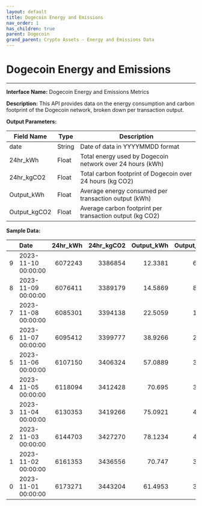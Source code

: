 ```yaml
---
layout: default
title: Dogecoin Energy and Emissions
nav_order: 1
has_children: true
parent: Dogecoin
grand_parent: Crypto Assets - Energy and Emissions Data
---
```


# Dogecoin Energy and Emissions
---

**Interface Name:** Dogecoin Energy and Emissions Metrics

**Description:** This API provides data on the energy consumption and carbon footprint of the Dogecoin network, broken down per transaction output.

**Output Parameters:**

| Field Name | Type | Description |
| --- | --- | --- |
| date | String | Date of data in YYYYMMDD format |
| 24hr_kWh | Float | Total energy used by Dogecoin network over 24 hours (kWh) |
| 24hr_kgCO2 | Float | Total carbon footprint of Dogecoin over 24 hours (kg CO2) |
| Output_kWh | Float | Average energy consumed per transaction output (kWh) |
| Output_kgCO2 | Float | Average carbon footprint per transaction output (kg CO2) |

**Sample Data:**

|    | Date                |   24hr_kWh |   24hr_kgCO2 |   Output_kWh |   Output_kgCO2 |
|---:|:--------------------|-----------:|-------------:|-------------:|---------------:|
|  9 | 2023-11-10 00:00:00 |    6072243 |      3386854 |      12.3381 |        6.88169 |
|  8 | 2023-11-09 00:00:00 |    6076411 |      3389179 |      14.5869 |        8.13601 |
|  7 | 2023-11-08 00:00:00 |    6085301 |      3394138 |      22.5059 |       12.5529  |
|  6 | 2023-11-07 00:00:00 |    6095412 |      3399777 |      38.9266 |       21.7117  |
|  5 | 2023-11-06 00:00:00 |    6107150 |      3406324 |      57.0889 |       31.8419  |
|  4 | 2023-11-05 00:00:00 |    6118094 |      3412428 |      70.695  |       39.4309  |
|  3 | 2023-11-04 00:00:00 |    6130353 |      3419266 |      75.0921 |       41.8834  |
|  2 | 2023-11-03 00:00:00 |    6144703 |      3427270 |      78.1234 |       43.5741  |
|  1 | 2023-11-02 00:00:00 |    6161353 |      3436556 |      70.747  |       39.4598  |
|  0 | 2023-11-01 00:00:00 |    6173271 |      3443204 |      61.4953 |       34.2996  |

